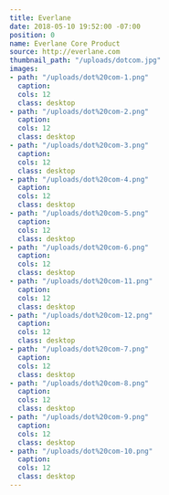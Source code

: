 ```yaml
---
title: Everlane
date: 2018-05-10 19:52:00 -07:00
position: 0
name: Everlane Core Product
source: http://everlane.com
thumbnail_path: "/uploads/dotcom.jpg"
images:
- path: "/uploads/dot%20com-1.png"
  caption: 
  cols: 12
  class: desktop
- path: "/uploads/dot%20com-2.png"
  caption: 
  cols: 12
  class: desktop
- path: "/uploads/dot%20com-3.png"
  caption: 
  cols: 12
  class: desktop
- path: "/uploads/dot%20com-4.png"
  caption: 
  cols: 12
  class: desktop
- path: "/uploads/dot%20com-5.png"
  caption: 
  cols: 12
  class: desktop
- path: "/uploads/dot%20com-6.png"
  caption: 
  cols: 12
  class: desktop
- path: "/uploads/dot%20com-11.png"
  caption: 
  cols: 12
  class: desktop
- path: "/uploads/dot%20com-12.png"
  caption: 
  cols: 12
  class: desktop
- path: "/uploads/dot%20com-7.png"
  caption: 
  cols: 12
  class: desktop
- path: "/uploads/dot%20com-8.png"
  caption: 
  cols: 12
  class: desktop
- path: "/uploads/dot%20com-9.png"
  caption: 
  cols: 12
  class: desktop
- path: "/uploads/dot%20com-10.png"
  caption: 
  cols: 12
  class: desktop
---
```


